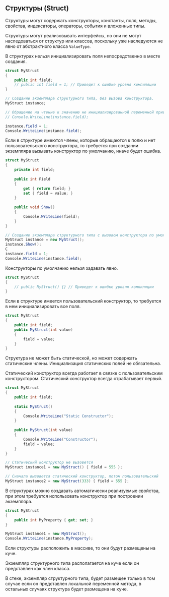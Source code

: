 ## Структуры (Struct)



Структуры могут содержать конструкторы, константы, поля, методы, свойства, индексаторы, операторы, события и вложенные типы.

Структуры могут реализовывать интерфейсы, но они не могут наследоваться от структур или классов, поскольку уже наследуются не явно от абстрактного класса `ValueType`.



В структурах нельзя инициализировать поля непосредственно в месте создания.

```c#
struct MyStruct
{
    public int field;
    // public int field = 1; // Приведет к ошибке уровня компиляции
}

// Создание экземпляра структурного типа, без вызова конструктора.
MyStruct instance;

// Обращение на чтение к значению не инициализированной переменной приведет к ошибке компиляции.
// Console.WriteLine(instance.field);

instance.field = 1;
Console.WriteLine(instance.field);
```



Если в структуре имеются члены, которые обращаются к полю и нет пользовательского конструктора, то требуется при создании экземпляра вызывать конструктор по умолчанию, иначе будет ошибка.

```c#
struct MyStruct
{
    private int field;
    
    public int Field
    {
        get { return field; }
        set { field = value; }
    }
    
    public void Show()
    {
        Console.WriteLine(field);
    }
}

// Создание экземпляра структурного типа с вызовом конструктора по умолчанию.
MyStruct instance = new MyStruct();
instance.Show();
C
instance.field = 1;
Console.WriteLine(instance.field);
```



Конструкторы по умолчанию нельзя задавать явно.

```c#
struct MyStruct
{
    // public MyStruct() {} // Приведет к ошибке уровня компиляции
}
```



Если в структуре имеется пользовательский конструктор, то требуется в нем инициализировать все поля.

```c#
struct MyStruct
{
	public int field;
    public MyStruct(int value)
    {
    	field = value;
    }
}
```



Структура не может быть статической, но может содержать статические члены. Инициализация статических полей не обязательна.

Статический конструктор всегда работает в связке с пользовательским конструктором. Статический конструктор всегда отрабатывает первый.

```c#
struct MyStruct
{
	public int field;
    
    static MyStruct()
    {
        Console.WriteLine("Static Constructor");
    }
    
    public MyStruct(int value)
    {
        Console.WriteLine("Constructor");
    	field = value;
    }
}

// Статический конструктор не вызовется
MyStruct instance1 = new MyStruct() { field = 555 };

// Сначала вызовется статический конструктор, потом пользовательский
MyStruct instance2 = new MyStruct(333) { field = 555 };

```



В структурах можно создавать автоматически реализуемые свойства, при этом требуется использовать конструктор при построении экземпляра.

```c#
struct MyStruct
{
    public int MyProperty { get; set; }
}

MyStruct instance1 = new MyStruct();
Console.WriteLine(instance.MyProperty);
```



Если структуры расположить в массиве, то они будут размещены на куче.

Экземпляр структурного типа располагается на куче если он представлен как член класса.

В стеке, экземпляр структурного типа, будет размещен только в том случае если он представлен локальной переменной метода, в остальных случаях структура будет размещена на куче.